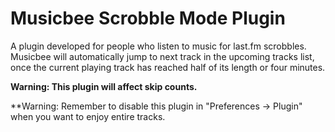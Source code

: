 # Musicbee Scrobble Mode Plugin

A plugin developed for people who listen to music for last.fm scrobbles. Musicbee will automatically jump to next track in the upcoming tracks list, once the current playing track has reached half of its length or four minutes.

**Warning: This plugin will affect skip counts.**

**Warning: Remember to disable this plugin in "Preferences -> Plugin" when you want to enjoy entire tracks.
